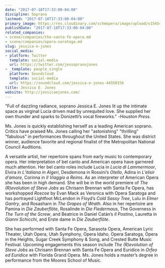 ```yaml
---
date: "2017-07-18T17:33:00-04:00"
discipline: Soprano
lastmod: "2017-07-18T17:33:00-04:00"
primary_image: https://res.cloudinary.com/schmopera/image/upload/v1545409169/media/webhook-uploads/1500413485167/JessicaEJones.jpg.jpg
publishDate: "2017-07-18T17:33:00-04:00"
related_companies:
- scene/companies/the-santa-fe-opera.md
- scene/companies/opera-saratoga.md
slug: jessica-e-jones
social_media:
- platform: Twitter
  template: social-media
  url: https://twitter.com/jessopranojones
- _template: people_single
  platform: Soundcloud
  template: social-media
  url: https://soundcloud.com/jessica-e-jones-44550156
title: Jessica E. Jones
website: http://jessicaejones.com/
---
```


"Full of dazzling radiance, soprano Jessica E. Jones lit up the intimate space as virginal Lucia driven mad by unrequited love. She supplied her own thunder and sparks to Donizetti’s vocal fireworks." -*Houston Press*. 

Ms. Jones is quickly establishing herself as a leading American soprano. Critics have praised Ms. Jones calling her "astonishing" "thrilling" "fabulous" in performances throughout the United States. She was district winner, audience favorite and regional finalist of the Metropolitan National Council Auditions.

A versatile artist, her repertoire spans from early music to contemporary opera. Her interpretation of bel canto and American opera have garnered much attention. Her bel canto roles include Lucia in *Lucia di Lammermoor*, Elvira in *L’italiana in Algeri*, Desdemona in Rossini’s *Otello*, Adina in *L’elisir d’amore*, Corinna in *Il Viaggio a Reims*. As an interpreter of American Opera she has been in high demand. She will be in the world premiere of *The (R)evolution of Steve Jobs* as Chrisann Brennan with Santa Fe Opera, has workshopped *Roscoe* by Evan Mack as Veronica with Opera Saratoga and has portrayed Lightfoot McLendon in Floyd’s *Cold Sassy Tree*, Lulu in *Elmer Gantry*, and Rosasharn in *The Grapes of Wrath*. Also in her repertoire are Pamina in *Die Zauberflöte*, Rosalinde in *Die Fledermaus*, The Governess in *The Turn of the Screw*, and Beatrice in Daniel Catán’s *Il Postino*, Lauretta in *Gianni Schicchi*, and Erste dame in *Die Zauberflöte*.

She has performed with Santa Fe Opera, Sarasota Opera, American Lyric Theater, Utah Opera, Utah Symphony, Opera Idaho, Opera Saratoga, Opera in the Heights, Sugar Creek Symphony & Song, and Crested Butte Music Festival. Upcoming engagements this season include *The (R)evolution of Steve Jobs* as Chrisann Brennan with Santa Fe Opera and Euridice in *Orfeo ed Euridice* with Florida Grand Opera. Ms. Jones holds a master’s degree in performance from the Moores School of Music.
